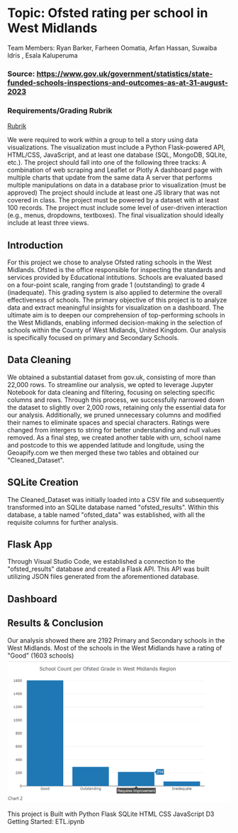 # Topic: Ofsted rating per school in West Midlands

Team Members:
Ryan Barker, Farheen Oomatia, Arfan Hassan, Suwaiba Idris , Esala Kaluperuma

### Source: https://www.gov.uk/government/statistics/state-funded-schools-inspections-and-outcomes-as-at-31-august-2023


### Requirements/Grading Rubrik

[Rubrik]("C:\Users\tutuw\Desktop\Boot_camp\Projects\Project_3\images\Project3_Rubric.pdf")

We were required to work within a group to tell a story using data visualizations. The visualization must include a Python Flask-powered API, HTML/CSS, JavaScript, and at least one database (SQL, MongoDB, SQLite, etc.). The project should fall into one of the following three tracks:
A combination of web scraping and Leaflet or Plotly
A dashboard page with multiple charts that update from the same data
A server that performs multiple manipulations on data in a database prior to visualization (must be approved)
The project should include at least one JS library that was not covered in class.
The project must be powered by a dataset with at least 100 records.
The project must include some level of user-driven interaction (e.g., menus, dropdowns, textboxes).
The final visualization should ideally include at least three views.

## Introduction 
For this project we chose to analyse Ofsted rating schools in the West Midlands. Ofsted is the office responsible for inspecting the standards and services provided by Educational intitutions. Schools are evaluated based on a four-point scale, ranging from grade 1 (outstanding) to grade 4 (inadequate). This grading system is also applied to determine the overall effectiveness of schools. The primary objective of this project is to analyze data and extract meaningful insights for visualization on a dashboard. The ultimate aim is to deepen our comprehension of top-performing schools in the West Midlands, enabling informed decision-making in the selection of schools within the County of West Midlands, United Kingdom. Our analysis is specifically focused on primary and Secondary Schools.

## Data Cleaning 

We obtained a substantial dataset from gov.uk, consisting of more than 22,000 rows. To streamline our analysis, we opted to leverage Jupyter Notebook for data cleaning and filtering, focusing on selecting specific columns and rows. Through this process, we successfully narrowed down the dataset to slightly over 2,000 rows, retaining only the essential data for our analysis. Additionally, we pruned unnecessary columns and modified their names to eliminate spaces and special characters. Ratings were changed from intergers to string for better understanding and null values removed. As a final step, we created another table with urn, school name and postcode to this we appended latitude and longitude, using the Geoapify.com we then merged these two tables and obtained our "Cleaned_Dataset".


## SQLite Creation
The Cleaned_Dataset was initially loaded into a CSV file and subsequently transformed into an SQLite database named "ofsted_results". Within this database, a table named "ofsted_data" was established, with all the requisite columns for further analysis.

## Flask App 
 Through Visual Studio Code, we established a connection to the "ofsted_results" database and created a Flask API. This API was built utilizing JSON files generated from the aforementioned database.

## Dashboard 
## Results & Conclusion 
Our analysis showed there are 2192 Primary and Secondary schools in the West Midlands. Most of the schools in the West Midlands have a rating of "Good" (1603 schools)
![Alt text](Analysis_of_ratings.PNG)

This project is Built with
Python
Flask
SQLite
HTML
CSS
JavaScript
D3
Getting Started:
ETL.ipynb
